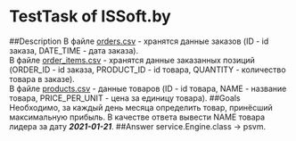 # TestTask of ISSoft.by
##Description
В файле [orders.csv](https://github.com/ASZhartun/isSoft-TestTask/src/main/resources/order_items.csv) - хранятся 
данные заказов (ID - id заказа, DATE_TIME - дата заказа).  
В файле [order_items.csv](https://github.com/ASZhartun/isSoft-TestTask/src/main/resources/order_items.csv) - хранятся 
данные заказанных позиций (ORDER_ID - id заказа, PRODUCT_ID - id товара, QUANTITY - количество товара в заказе).  
В файле [products.csv](https://github.com/ASZhartun/isSoft-TestTask/src/main/resources/order_items.csv) - данные 
товаров (ID - id товара, NAME - название товара, PRICE_PER_UNIT - цена за единицу товара).
##Goals
Необходимо, за каждый день месяца определить товар, принёсший максимальную прибыль. 
В качестве ответа вывести NAME товара лидера за дату ***2021-01-21***.
##Answer
service.Engine.class -> psvm. 
